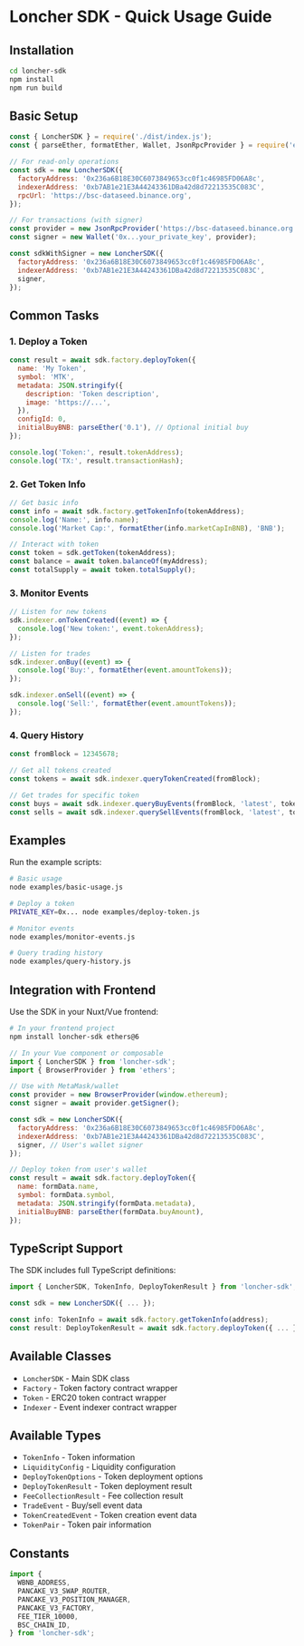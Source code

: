 # Loncher SDK - Quick Usage Guide

## Installation

```bash
cd loncher-sdk
npm install
npm run build
```

## Basic Setup

```javascript
const { LoncherSDK } = require('./dist/index.js');
const { parseEther, formatEther, Wallet, JsonRpcProvider } = require('ethers');

// For read-only operations
const sdk = new LoncherSDK({
  factoryAddress: '0x236a6B18E30C6073849653cc0f1c46985FD06A8c',
  indexerAddress: '0xb7AB1e21E3A44243361DBa42d8d72213535C083C',
  rpcUrl: 'https://bsc-dataseed.binance.org',
});

// For transactions (with signer)
const provider = new JsonRpcProvider('https://bsc-dataseed.binance.org');
const signer = new Wallet('0x...your_private_key', provider);

const sdkWithSigner = new LoncherSDK({
  factoryAddress: '0x236a6B18E30C6073849653cc0f1c46985FD06A8c',
  indexerAddress: '0xb7AB1e21E3A44243361DBa42d8d72213535C083C',
  signer,
});
```

## Common Tasks

### 1. Deploy a Token

```javascript
const result = await sdk.factory.deployToken({
  name: 'My Token',
  symbol: 'MTK',
  metadata: JSON.stringify({
    description: 'Token description',
    image: 'https://...',
  }),
  configId: 0,
  initialBuyBNB: parseEther('0.1'), // Optional initial buy
});

console.log('Token:', result.tokenAddress);
console.log('TX:', result.transactionHash);
```

### 2. Get Token Info

```javascript
// Get basic info
const info = await sdk.factory.getTokenInfo(tokenAddress);
console.log('Name:', info.name);
console.log('Market Cap:', formatEther(info.marketCapInBNB), 'BNB');

// Interact with token
const token = sdk.getToken(tokenAddress);
const balance = await token.balanceOf(myAddress);
const totalSupply = await token.totalSupply();
```

### 3. Monitor Events

```javascript
// Listen for new tokens
sdk.indexer.onTokenCreated((event) => {
  console.log('New token:', event.tokenAddress);
});

// Listen for trades
sdk.indexer.onBuy((event) => {
  console.log('Buy:', formatEther(event.amountTokens));
});

sdk.indexer.onSell((event) => {
  console.log('Sell:', formatEther(event.amountTokens));
});
```

### 4. Query History

```javascript
const fromBlock = 12345678;

// Get all tokens created
const tokens = await sdk.indexer.queryTokenCreated(fromBlock);

// Get trades for specific token
const buys = await sdk.indexer.queryBuyEvents(fromBlock, 'latest', tokenAddress);
const sells = await sdk.indexer.querySellEvents(fromBlock, 'latest', tokenAddress);
```

## Examples

Run the example scripts:

```bash
# Basic usage
node examples/basic-usage.js

# Deploy a token
PRIVATE_KEY=0x... node examples/deploy-token.js

# Monitor events
node examples/monitor-events.js

# Query trading history
node examples/query-history.js
```

## Integration with Frontend

Use the SDK in your Nuxt/Vue frontend:

```bash
# In your frontend project
npm install loncher-sdk ethers@6
```

```javascript
// In your Vue component or composable
import { LoncherSDK } from 'loncher-sdk';
import { BrowserProvider } from 'ethers';

// Use with MetaMask/wallet
const provider = new BrowserProvider(window.ethereum);
const signer = await provider.getSigner();

const sdk = new LoncherSDK({
  factoryAddress: '0x236a6B18E30C6073849653cc0f1c46985FD06A8c',
  indexerAddress: '0xb7AB1e21E3A44243361DBa42d8d72213535C083C',
  signer, // User's wallet signer
});

// Deploy token from user's wallet
const result = await sdk.factory.deployToken({
  name: formData.name,
  symbol: formData.symbol,
  metadata: JSON.stringify(formData.metadata),
  initialBuyBNB: parseEther(formData.buyAmount),
});
```

## TypeScript Support

The SDK includes full TypeScript definitions:

```typescript
import { LoncherSDK, TokenInfo, DeployTokenResult } from 'loncher-sdk';

const sdk = new LoncherSDK({ ... });

const info: TokenInfo = await sdk.factory.getTokenInfo(address);
const result: DeployTokenResult = await sdk.factory.deployToken({ ... });
```

## Available Classes

- `LoncherSDK` - Main SDK class
- `Factory` - Token factory contract wrapper
- `Token` - ERC20 token contract wrapper
- `Indexer` - Event indexer contract wrapper

## Available Types

- `TokenInfo` - Token information
- `LiquidityConfig` - Liquidity configuration
- `DeployTokenOptions` - Token deployment options
- `DeployTokenResult` - Token deployment result
- `FeeCollectionResult` - Fee collection result
- `TradeEvent` - Buy/sell event data
- `TokenCreatedEvent` - Token creation event data
- `TokenPair` - Token pair information

## Constants

```javascript
import {
  WBNB_ADDRESS,
  PANCAKE_V3_SWAP_ROUTER,
  PANCAKE_V3_POSITION_MANAGER,
  PANCAKE_V3_FACTORY,
  FEE_TIER_10000,
  BSC_CHAIN_ID,
} from 'loncher-sdk';
```
